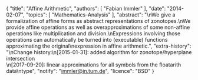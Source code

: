 {
    "title": "Affine Arithmetic",
    "authors": [
        "Fabian Immler"
    ],
    "date": "2014-02-07",
    "topics": [
        "Mathematics-Analysis"
    ],
    "abstract": "\nWe give a formalization of affine forms as abstract representations of zonotopes.\nWe provide affine operations as well as overapproximations of some non-affine operations like multiplication and division.\nExpressions involving those operations can automatically be turned into (executable) functions approximating the original\nexpression in affine arithmetic.",
    "extra-history": "\nChange history:\n[2015-01-31]: added algorithm for zonotope/hyperplane intersection<br>\n[2017-09-20]: linear approximations for all symbols from the floatarith data\ntype",
    "notify": "immler@in.tum.de",
    "licence": "BSD"
}
